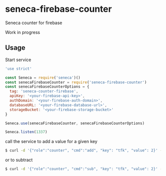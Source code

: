 # seneca-firebase-counter
Seneca counter for firebase

Work in progress

## Usage

Start service

```javascript
'use strict'

const Seneca = require('seneca')()
const senecaFirebaseCounter = require('seneca-firebase-counter')
const senecaFirebaseCounterOptions = {
  tag: 'seneca-counter-firebase',
  apiKey: '<your-firebase-api-key>',
  authDomain: '<your-firebase-auth-domain>',
  databaseURL: '<your-firebase-database-url>',
  storageBucket: '<your-firebase-storage-bucket>'
}

Seneca.use(senecaFirebaseCounter, senecaFirebaseCounterOptions)

Seneca.listen(1337)

```

call the service to add a value for a given key

```sh
$ curl -d '{"role":"counter", "cmd":"add", "key": "tfk", "value": 2}' -v http://localhost:1337/act
```

or to subtract

```sh
$ curl -d '{"role":"counter", "cmd":"sub", "key": "tfk", "value": 2}' -v http://localhost:1337/act
```